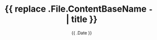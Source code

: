 ---
date: '{{ .Date }}'
draft: true
title: '{{ replace .File.ContentBaseName `-` ` ` | title }}'
categories:
- category
coverImage: "images/<your-image>"
description: ''
keywords:
- ''
authors:
- ''
---